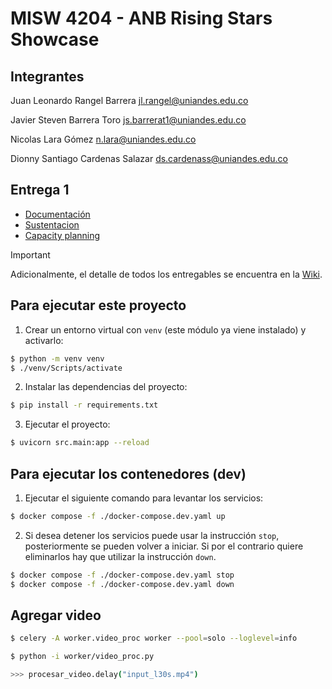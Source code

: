# MISW 4204 - ANB Rising Stars Showcase

## Integrantes

Juan Leonardo Rangel Barrera
jl.rangel@uniandes.edu.co

Javier Steven Barrera Toro
js.barrerat1@uniandes.edu.co

Nicolas Lara Gómez
n.lara@uniandes.edu.co

Dionny Santiago Cardenas Salazar
ds.cardenass@uniandes.edu.co

## Entrega 1

- [Documentación](./docs/Entrega_1)
- [Sustentacion](./sustentacion/Entrega_1)
- [Capacity planning](./capacity-planning/plan_de_pruebas.md)

>[!important]
> Adicionalmente, el detalle de todos los entregables se encuentra en la [Wiki](https://github.com/MISW4204-G14-20252/ANB-rising-stars-showcase/wiki).


## Para ejecutar este proyecto

1. Crear un entorno virtual con `venv` (este módulo ya viene instalado) y activarlo:

```bash
$ python -m venv venv
$ ./venv/Scripts/activate
``` 

2. Instalar las dependencias del proyecto:

```bash
$ pip install -r requirements.txt
```

3. Ejecutar el proyecto:

```bash
$ uvicorn src.main:app --reload
```

## Para ejecutar los contenedores (dev)

1. Ejecutar el siguiente comando para levantar los servicios:

```bash
$ docker compose -f ./docker-compose.dev.yaml up
```

2. Si desea detener los servicios puede usar la instrucción `stop`, posteriormente se pueden volver a iniciar. Si por el contrario quiere eliminarlos hay que utilizar la instrucción `down`.

```bash
$ docker compose -f ./docker-compose.dev.yaml stop
$ docker compose -f ./docker-compose.dev.yaml down
```

## Agregar video

```bash
$ celery -A worker.video_proc worker --pool=solo --loglevel=info
```

```bash
$ python -i worker/video_proc.py

>>> procesar_video.delay("input_l30s.mp4")

```

